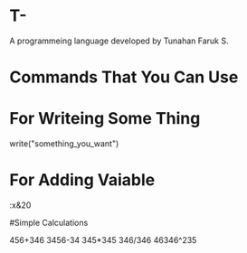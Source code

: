# T-
A programmeing language developed by Tunahan Faruk S.  
# Commands That You Can Use  
  
# For Writeing Some Thing  
write("something_you_want")  

# For Adding Vaiable
:x&20

#Simple Calculations

456+346
3456-34
345*345
346/346
46346^235
